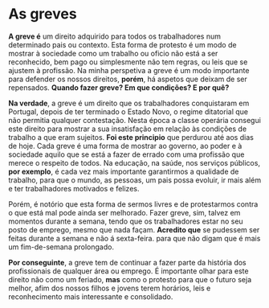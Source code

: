  # As greves

**A greve é** um direito adquirido para todos os trabalhadores num determinado pais ou contexto. Esta forma de protesto é um modo de mostrar à sociedade como um trabalho ou oficio não está a ser reconhecido, bem pago ou simplesmente não tem regras, ou leis que se ajustem à profissão. Na minha perspetiva a greve é um modo importante para defender os nossos direitos, **porém**, há aspetos que deixam de ser repensados. **Quando fazer greve? Em que condições? E por quê?**

**Na verdade**, a greve é um direito que os trabalhadores conquistaram em Portugal, depois de ter terminado o Estado Novo, o regime ditatorial que não permitia qualquer contestação. Nesta época a classe operária consegui este direito para mostrar a sua insatisfação em relação às condições de trabalho a que eram sujeitos. **Foi este principio** que perdurou até aos dias de hoje. Cada greve é uma forma de mostrar ao governo, ao poder e à sociedade aquilo que se está a fazer de errado com uma profissão que merece o respeito de todos. Na educação, na saúde, nos serviços públicos, **por exemplo**, é cada vez mais importante garantirmos a qualidade de trabalho, para que o mundo, as pessoas, um pais possa evoluir, ir mais além e ter trabalhadores motivados e felizes.

Porém, é notório que esta forma de sermos livres e de protestarmos contra o que está mal pode ainda ser melhorado. Fazer greve, sim, talvez em momentos durante a semana, tendo que os trabalhadores estar no seu posto de emprego, mesmo que nada façam. **Acredito que** se pudessem ser feitas durante a semana e não á sexta-feira. para que não digam que é mais um fim-de-semana prolongado.

**Por conseguinte**, a greve tem de continuar a fazer parte da história dos profissionais de qualquer área ou emprego. É importante olhar para este direito não como um feriado, **mas** como o protesto para que o futuro seja melhor, afim dos nossos filhos e jovens terem horários, leis e reconhecimento mais interessante e consolidado.